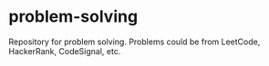 # problem-solving
Repository for problem solving. Problems could be from LeetCode, HackerRank, CodeSignal, etc.
